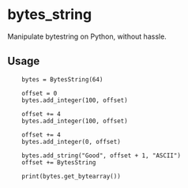 # bytes_string
Manipulate bytestring on Python, without hassle.

## Usage

        bytes = BytesString(64)
        
        offset = 0
        bytes.add_integer(100, offset)

        offset += 4
        bytes.add_integer(100, offset)

        offset += 4
        bytes.add_integer(0, offset)

        bytes.add_string("Good", offset + 1, "ASCII")
        offset += BytesString

        print(bytes.get_bytearray())
